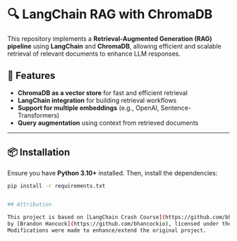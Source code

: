 # 🔍 LangChain RAG with ChromaDB

This repository implements a **Retrieval-Augmented Generation (RAG) pipeline** using **LangChain** and **ChromaDB**, allowing efficient and scalable retrieval of relevant documents to enhance LLM responses.

## 🚀 Features  
- **ChromaDB as a vector store** for fast and efficient retrieval  
- **LangChain integration** for building retrieval workflows  
- **Support for multiple embeddings** (e.g., OpenAI, Sentence-Transformers)  
- **Query augmentation** using context from retrieved documents  

---

## 📦 Installation  

Ensure you have **Python 3.10+** installed. Then, install the dependencies:

```sh
pip install -r requirements.txt


## Attribution

This project is based on [LangChain Crash Course](https://github.com/bhancockio/langchain-crash-course)  
by [Brandon Hancock](https://github.com/bhancockio), licensed under the MIT License.  
Modifications were made to enhance/extend the original project.

